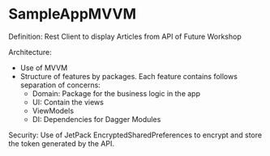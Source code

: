 # SampleAppMVVM

Definition: Rest Client to display Articles from API of Future Workshop

Architecture:
- Use of MVVM
- Structure of features by packages. Each feature contains follows separation of concerns:
    - Domain: Package for the business logic in the app
    - UI: Contain the views
    - ViewModels
    - DI: Dependencies for Dagger Modules

Security:
Use of JetPack EncryptedSharedPreferences to encrypt and store the token generated by the API.



